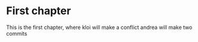 # First chapter
This is the first chapter, where kloi will make a conflict
andrea will make two commits
